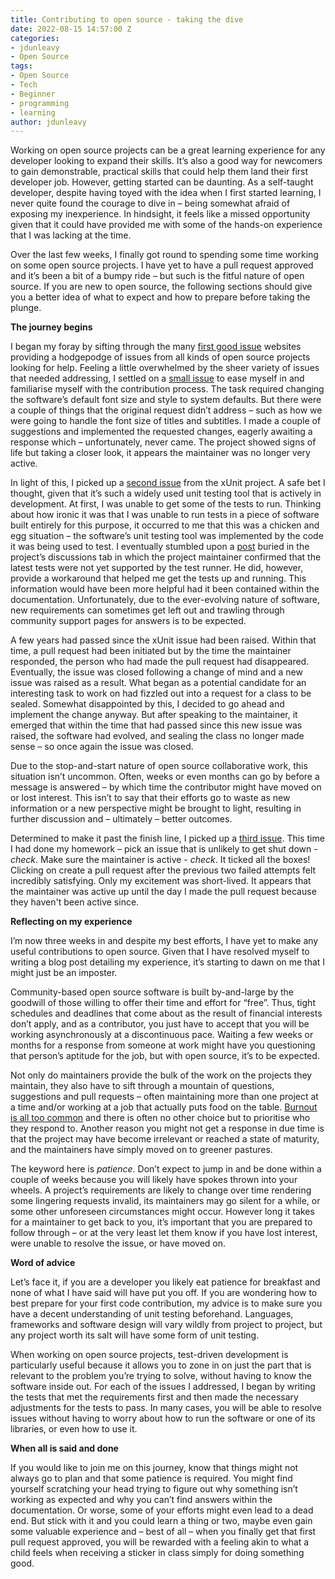 ```yaml
---
title: Contributing to open source - taking the dive
date: 2022-08-15 14:57:00 Z
categories:
- jdunleavy
- Open Source
tags:
- Open Source
- Tech
- Beginner
- programming
- learning
author: jdunleavy
---
```


Working on open source projects can be a great learning experience for any developer looking to expand their skills. It’s also a good way for newcomers to gain demonstrable, practical skills that could help them land their first developer job. However, getting started can be daunting. As a self-taught developer, despite having toyed with the idea when I first started learning, I never quite found the courage to dive in – being somewhat afraid of exposing my inexperience. In hindsight, it feels like a missed opportunity given that it could have provided me with some of the hands-on experience that I was lacking at the time. 

Over the last few weeks, I finally got round to spending some time working on some open source projects. I have yet to have a pull request approved and it’s been a bit of a bumpy ride – but such is the fitful nature of open source. If you are new to open source, the following sections should give you a better idea of what to expect and how to prepare before taking the plunge.

**The journey begins**

I began my foray by sifting through the many [first good issue](https://catalins.tech/find-open-source-projects-to-contribute-as-a-beginner) websites providing a hodgepodge of issues from all kinds of open source projects looking for help. Feeling a little overwhelmed by the sheer variety of issues that needed addressing, I settled on a [small issue](https://github.com/oxyplot/oxyplot/issues/1469) to ease myself in and familiarise myself with the contribution process. The task required changing the software’s default font size and style to system defaults. But there were a couple of things that the original request didn’t address – such as how we were going to handle the font size of titles and subtitles. I made a couple of suggestions and implemented the requested changes, eagerly awaiting a response which – unfortunately, never came. The project showed signs of life but taking a closer look, it appears the maintainer was no longer very active.

In light of this, I picked up a [second issue](https://github.com/xunit/xunit/issues/1963) from the xUnit project. A safe bet I thought, given that it’s such a widely used unit testing tool that is actively in development. At first, I was unable to get some of the tests to run. Thinking about how ironic it was that I was unable to run tests in a piece of software built entirely for this purpose, it occurred to me that this was a chicken and egg situation – the software’s unit testing tool was implemented by the code it was being used to test. I eventually stumbled upon a [post](https://github.com/xunit/xunit/discussions/2328) buried in the project’s discussions tab in which the project maintainer confirmed that the latest tests were not yet supported by the test runner. He did, however, provide a workaround that helped me get the tests up and running. This information would have been more helpful had it been contained within the documentation. Unfortunately, due to the ever-evolving nature of software, new requirements can sometimes get left out and trawling through community support pages for answers is to be expected.

A few years had passed since the xUnit issue had been raised. Within that time, a pull request had been initiated but by the time the maintainer responded, the person who had made the pull request had disappeared. Eventually, the issue was closed following a change of mind and a new issue was raised as a result. What began as a potential candidate for an interesting task to work on had fizzled out into a request for a class to be sealed. Somewhat disappointed by this, I decided to go ahead and implement the change anyway. But after speaking to the maintainer, it emerged that within the time that had passed since this new issue was raised, the software had evolved, and sealing the class no longer made sense – so once again the issue was closed. 

Due to the stop-and-start nature of open source collaborative work, this situation isn’t uncommon. Often, weeks or even months can go by before a message is answered – by which time the contributor might have moved on or lost interest. This isn’t to say that their efforts go to waste as new information or a new perspective might be brought to light, resulting in further discussion and – ultimately – better outcomes. 

Determined to make it past the finish line, I picked up a [third issue](https://github.com/cake-build/cake/issues/1852). This time I had done my homework – pick an issue that is unlikely to get shut down - *check*. Make sure the maintainer is active - *check*. It ticked all the boxes! Clicking on create a pull request after the previous two failed attempts felt incredibly satisfying. Only my excitement was short-lived. It appears that the maintainer was active up until the day I made the pull request because they haven't been active since.

**Reflecting on my experience**

I’m now three weeks in and despite my best efforts, I have yet to make any useful contributions to open source. Given that I have resolved myself to writing a blog post detailing my experience, it’s starting to dawn on me that I might just be an imposter.

Community-based open source software is built by-and-large by the goodwill of those willing to offer their time and effort for “free”. Thus, tight schedules and deadlines that come about as the result of financial interests don’t apply, and as a contributor, you just have to accept that you will be working asynchronously at a discontinuous pace. Waiting a few weeks or months for a response from someone at work might have you questioning that person’s aptitude for the job, but with open source, it’s to be expected. 

Not only do maintainers provide the bulk of the work on the projects they maintain, they also have to sift through a mountain of questions, suggestions and pull requests – often maintaining more than one project at a time and/or working at a job that actually puts food on the table. [Burnout is all too common](https://www.jeffgeerling.com/blog/2022/burden-open-source-maintainer) and there is often no other choice but to prioritise who they respond to. Another reason you might not get a response in due time is that the project may have become irrelevant or reached a state of maturity, and the maintainers have simply moved on to greener pastures.

The keyword here is *patience*. Don’t expect to jump in and be done within a couple of weeks because you will likely have spokes thrown into your wheels. A project’s requirements are likely to change over time rendering some lingering requests invalid, its maintainers may go silent for a while, or some other unforeseen circumstances might occur. However long it takes for a maintainer to get back to you, it’s important that you are prepared to follow through – or at the very least let them know if you have lost interest, were unable to resolve the issue, or have moved on.

**Word of advice**

Let’s face it, if you are a developer you likely eat patience for breakfast and none of what I have said will have put you off. If you are wondering how to best prepare for your first code contribution, my advice is to make sure you have a decent understanding of unit testing beforehand. Languages, frameworks and software design will vary wildly from project to project, but any project worth its salt will have some form of unit testing.

When working on open source projects, test-driven development is particularly useful because it allows you to zone in on just the part that is relevant to the problem you’re trying to solve, without having to know the software inside out. For each of the issues I addressed, I began by writing the tests that met the requirements first and then made the necessary adjustments for the tests to pass. In many cases, you will be able to resolve issues without having to worry about how to run the software or one of its libraries, or even how to use it.

**When all is said and done**

If you would like to join me on this journey, know that things might not always go to plan and that some patience is required. You might find yourself scratching your head trying to figure out why something isn’t working as expected and why you can’t find answers within the documentation. Or worse, some of your efforts might even lead to a dead end. But stick with it and you could learn a thing or two, maybe even gain some valuable experience and – best of all – when you finally get that first pull request approved, you will be rewarded with a feeling akin to what a child feels when receiving a sticker in class simply for doing something good. 




